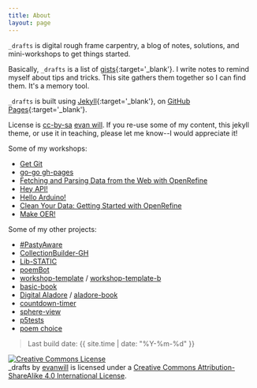 ```yaml
---
title: About
layout: page
---
```


`_drafts` is digital rough frame carpentry, a blog of notes, solutions, and mini-workshops to get things started.

Basically, `_drafts` is a list of [gists](https://gist.github.com/){:target='_blank'}. 
I write notes to remind myself about tips and tricks.
This site gathers them together so I can find them.
It's a memory tool. 

`_drafts` is built using [Jekyll](https://jekyllrb.com/){:target='_blank'}, on [GitHub Pages](https://pages.github.com/){:target='_blank'}.

License is <a href="https://creativecommons.org/licenses/by-sa/4.0/" target="_blank" title="license">cc-by-sa</a> [evan will](https://github.com/evanwill).
If you re-use some of my content, this jekyll theme, or use it in teaching, please let me know--I would appreciate it!

Some of my workshops:

- [Get Git](https://evanwill.github.io/get-git/)
- [go-go gh-pages](https://evanwill.github.io/go-go-ghpages/)
- [Fetching and Parsing Data from the Web with OpenRefine](https://programminghistorian.org/en/lessons/fetch-and-parse-data-with-openrefine)
- [Hey API!](https://evanwill.github.io/hey-api/)
- [Hello Arduino!](https://evanwill.github.io/hello-arduino/)
- [Clean Your Data: Getting Started with OpenRefine](https://evanwill.github.io/clean-your-data/)
- [Make OER!](https://evanwill.github.io/make-oer/)

Some of my other projects:

- [#PastyAware](https://evanwill.github.io/pastyAware/)
- [CollectionBuilder-GH](https://github.com/CollectionBuilder/collectionbuilder-gh)
- [Lib-STATIC](https://lib-static.github.io/)
- [poemBot](https://github.com/evanwill/poemBot)
- [workshop-template](https://github.com/evanwill/workshop-template) / [workshop-template-b](https://evanwill.github.io/workshop-template-b/)
- [basic-book](https://github.com/evanwill/basic-book)
- [Digital Aladore](https://digitalaladore.wordpress.com/) / [aladore-book](https://evanwill.github.io/aladore-book/)
- [countdown-timer](https://github.com/evanwill/countdown-timer)
- [sphere-view](https://evanwill.github.io/sphere-view/)
- [p5tests](https://evanwill.github.io/p5tests/index.html)
- [poem choice](https://uidaholib.github.io/poemchoice/)

> Last build date: {{ site.time | date: "%Y-%m-%d" }}

<a rel="license" href="http://creativecommons.org/licenses/by-sa/4.0/"><img alt="Creative Commons License" style="border-width:0" src="https://i.creativecommons.org/l/by-sa/4.0/88x31.png" /></a><br /><span xmlns:dct="http://purl.org/dc/terms/" property="dct:title">_drafts</span> by <a xmlns:cc="http://creativecommons.org/ns#" href="https://github.com/evanwill" property="cc:attributionName" rel="cc:attributionURL">evanwill</a> is licensed under a <a rel="license" href="http://creativecommons.org/licenses/by-sa/4.0/">Creative Commons Attribution-ShareAlike 4.0 International License</a>.

